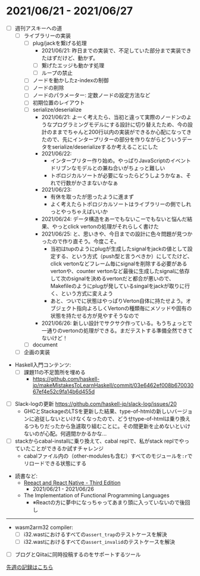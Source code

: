 # 2021/06/21 - 2021/06/27

- [ ] 週刊アスキーへの道
    - [ ] ライブラリーの実装
        - [ ] plug/jackを繋げる処理
            - 2021/06/21: 昨日までの実装で、不足していた部分まで実装できたはずだけど、動かず。
            - [ ] 繋げたエッジも動かす処理
            - [ ] ループの禁止
        - [ ] ノードを動かしたz-indexの制御
        - [ ] ノードの削除
        - [ ] ノードのパラメーター: 定数ノードの設定方法など
        - [ ] 初期位置のレイアウト
        - [ ] serialize/deserialize
            - 2021/06/21: よーく考えたら、当初と違って実際のノードンのようなプログラミングモデルにする設計に切り替えたため、今の設計のままでちゃんと200行以内の実装ができるか心配になってきたので、先にインタープリターの部分を作りながらどういうデータをserialize/deserializeするか考えることにした
            - 2021/06/22:
                - インタープリター作り始め。やっぱりJavaScriptのイベントドリブンなモデルとの兼ね合いがちょっと難しい
                - トポロジカルソートが必要になったらどうしようかなぁ、それで行数がかさまないかなぁ
            - 2021/06/23:
                - 有休を取ったが思ったように進まず
                - よく考えたらトポロジカルソートはライブラリーの側でしれっとやっちゃえばいいか
            - 2021/06/24: データ構造をあーでもないこーでもないと悩んだ結果、やっとclick vertonの処理がそれらしく書けた
            - 2021/06/25: と、思いきや、今日までの設計に色々問題が見つかったので作り直そう。今度こそ。
                - 当初はtupのようにplugが生成したsignalをjackの値として設定する、という方式（push型と言うべきか）にしてたけど、click vertonなどフレーム毎にsignalを削除する必要があるvertonや、counter vertonなど最後に生成したsignalに依存して次のsignalを決めるvertonだと都合が悪いので、Makefileのようにplugが発しているsingalをjackが取りに行く、という方式に変えよう
                - あと、ついでに状態はやっぱりVerton自体に持たせよう。オブジェクト指向よろしくVertonの種類毎にメソッドや固有の状態を持たせる方が見やすそうなので
            - 2021/06/26: 新しい設計でサクサク作っている。もうちょっとで一通りのvertonの処理ができる。まだテストする準備全然できてないけど！
        - [ ] document
    - [ ] 企画の実装
- Haskell入門コンテンツ:
    - [ ] 課題11の不足箇所を埋める
        - <https://github.com/haskell-jp/makeMistakesToLearnHaskell/commit/03e6462ef008b67003067ef4e52c9fa14b6d455d>
- [ ] Slack-logの更新 <https://github.com/haskell-jp/slack-log/issues/20>
    - GHCとStackageのLTSを更新した結果、type-of-htmlの新しいバージョンに追従しないといけなくなったので、どうせtype-of-htmlは乗り換えるつもりだったから急遽取り組むことに。その間更新を止めないといけないのが心配。何週間かかるかな...
- [ ] stackからcabal-installに乗り換えて、cabal replで、私がstack replでやっていたことができるか試すチャレンジ
    - cabalファイル内の（other-modulesも含む）すべてのモジュールを`:r`でリロードできる状態にする
- 読書など:
    - [Reeact and React Native - Third Edition](https://www.packtpub.com/product/react-and-react-native-third-edition/9781839211140)
        - 2021/06/21 - 2021/06/26
    - The Implementation of Functional Programming Languages
        - ※Reactの方に夢中になっちゃってあまり頭に入っていないので後回し

------

- wasm2arm32 compiler:
    - [ ] i32.wastにおけるすべての`assert_trap`のテストケースを解決
    - [ ] i32.wastにおけるすべての`assert_invalid`のテストケースを解決
- [ ] ブログとQiitaに同時投稿するのをサポートするツール

[先週の記録はこちら](https://github.com/igrep/daily-commits/blob/3908b1f20014a5bc412d51d81ba08d08a40a3f0b/yesterday.md)
